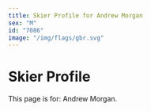 ```yaml
---
title: Skier Profile for Andrew Morgan
sex: "M"
id: "7086"
image: "/img/flags/gbr.svg" 
---
```


# Skier Profile

This page is for: Andrew Morgan.
    